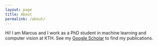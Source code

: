 ```yaml
---
layout: page
title: About
permalink: /about/
---
```


Hi! I am Marcus and I work as a PhD student in machine learning and computer vision at KTH.
See my [Google Scholar](https://scholar.google.es/citations?user=H9VHxP4AAAAJ&hl=en) to find my publications.
